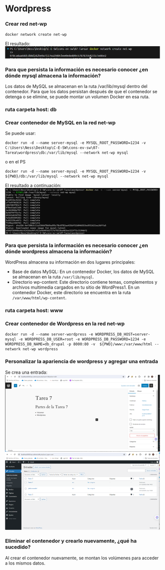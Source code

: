 # Wordpress

### Crear red net-wp

```
docker network create net-wp

```
El resultado:  
![net-wp](images/image.png)

### Para que persista la información es necesario conocer ¿en dónde mysql almacena la información?

Los datos de MySQL se almacenan en la ruta /var/lib/mysql dentro del contenedor. Para que los datos persistan después de que el contenedor se detenga o se elimine, se puede montar un volumen Docker en esa ruta. 
### ruta carpeta host: db
### Crear contenedor de MySQL en la red net-wp

Se puede usar: 
```
docker run -d --name server-mysql -e MYSQL_ROOT_PASSWORD=1234 -v C:\Users\Ness\Desktop\C-E-SW\cons-ev-sw\07-Tarea\wordpress\db:/var/lib/mysql --network net-wp mysql

```
o en el PS
```
docker run -d --name server-mysql -e MYSQL_ROOT_PASSWORD=1234 -v ${PWD}/db:/var/lib/mysql --network net-wp mysql

```
El resultado a continuación:
![mysql-container](images/mysql-container.png)


### Para que persista la información es necesario conocer ¿en dónde wordpress almacena la información?

WordPress almacena su información en dos lugares principales:

- Base de datos MySQL: En un contenedor Docker, los datos de MySQL se almacenan en la ruta `/var/lib/mysql`.
- Directorio wp-content: Este directorio contiene temas, complementos y archivos multimedia cargados en tu sitio de WordPress1. En un contenedor Docker, este directorio se encuentra en la ruta `/var/www/html/wp-content`.
### ruta carpeta host: www
### Crear contenedor de Wordpress en la red net-wp

```
docker run -d --name server-wordpress -e WORDPRESS_DB_HOST=server-mysql -e WORDPRESS_DB_USER=root -e WORDPRESS_DB_PASSWORD=1234 -e WORDPRESS_DB_NAME=db_drupal -p 8000:80 -v  ${PWD}/www:/var/www/html --network net-wp wordpress
```
### Personalizar la apariencia de wordpress y agregar una entrada
Se crea una entrada:
![personalizar-wordpress](images/entrada-edit.png)
![entradas](images/entradas.png)
### Eliminar el contenedor y crearlo nuevamente, ¿qué ha sucedido?

Al crear el contenedor nuevamente, se montan los volúmenes para acceder a los mismos datos.
